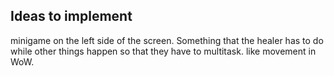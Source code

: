 ## Ideas to implement

minigame on the left side of the screen. Something that the healer has to do while other things happen so that they have to multitask.
like movement in WoW.